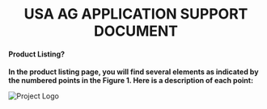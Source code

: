 <h1 align="center">
USA AG APPLICATION SUPPORT DOCUMENT
</h1>

<h4>Product Listing?</h4>

**In the product listing page, you will find several elements as indicated by the numbered points in the Figure 1. Here is a description of each point:**


![Project Logo]([https://example.com/logo.png](https://picsum.photos/200/300))
